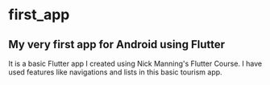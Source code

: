 # first_app
 
## My very first app for Android using Flutter

It is a basic Flutter app I created using Nick Manning's Flutter Course. I have used features like navigations and lists in this basic tourism app.
